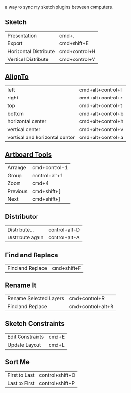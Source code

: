 a way to sync my sketch plugins between computers.

## Sketch
|||
|---|---|
|Presentation|cmd+.|
|Export|cmd+shift+E|
|Horizontal Distribute|cmd+control+H|
|Vertical Distribute|cmd+control+V|

## [AlignTo](https://github.com/LucienLee/AlignTo)
|||
|---|---|
|left|cmd+alt+control+l|
|right|cmd+alt+control+r|
|top|cmd+alt+control+t|
|bottom|cmd+alt+control+b|
|horizontal center|cmd+alt+control+h|
|vertical center|cmd+alt+control+v|
|vertical and horizontal center|cmd+alt+control+a|

## [Artboard Tools](https://github.com/frankko/Artboard-Tools)
|||
|---|---|
|Arrange|cmd+control+1|
|Group|control+alt+1|
|Zoom|cmd+4|
|Previous|cmd+shift+[|
|Next|cmd+shift+]|

## Distributor
|||
|---|---|
|Distribute...|control+alt+D|
|Distribute again|control+alt+A|

## Find and Replace
|||
|---|---|
|Find and Replace|cmd+shift+F|

## Rename It
|||
|---|---|
|Rename Selected Layers|cmd+control+R|
|Find and Replace|cmd+control+alt+R|

## Sketch Constraints
|||
|---|---|
|Edit Constraints|cmd+E|
|Update Layout|cmd+L|

## Sort Me
|||
|---|---|
|First to Last|control+shift+O|
|Last to First|control+shift+P|
